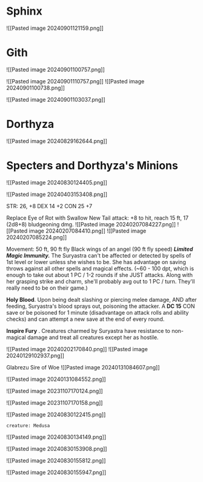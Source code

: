 
# Sphinx

![[Pasted image 20240901121159.png]]

# Gith

![[Pasted image 20240901100757.png]]


![[Pasted image 20240901110757.png]]
![[Pasted image 20240901100738.png]]

![[Pasted image 20240901103037.png]]

# Dorthyza


![[Pasted image 20240829162644.png]]


# Specters and Dorthyza's Minions


![[Pasted image 20240830124405.png]]

![[Pasted image 20240403153408.png]]


STR: 26, +8
DEX 14 +2
CON 25 +7

Replace Eye of Rot with Swallow
New Tail attack: +8 to hit, reach 15 ft, 17 (2d8+8) bludgeoning dmg.
![[Pasted image 20240207084227.png]]
![[Pasted image 20240207084410.png]]
![[Pasted image 20240207085224.png]]

Movement: 50 ft, 90 ft fly
Black wings of an angel (90 ft fly speed)
**_Limited Magic Immunity._** The Suryastra can't be affected or detected by spells of 1st level or lower unless she wishes to be. She has advantage on saving throws against all other spells and magical effects.
(~60 - 100 dpt, which is enough to take out about 1 PC / 1-2 rounds if she JUST attacks. Along with her grasping strike and charm, she'll probably avg out to 1 PC / turn. They'll really need to be on their game.)

**Holy Blood**. Upon being dealt slashing or piercing melee damage, AND after feeding, Suryastra's blood sprays out, poisoning the attacker. A **DC 15** CON save or be poisoned for 1 minute (disadvantage on attack rolls and ability checks) and can attempt a new save at the end of every round.

**Inspire Fury** . Creatures charmed by Suryastra have resistance to non-magical damage and treat all creatures except her as hostile.


![[Pasted image 20240202170840.png]]
![[Pasted image 20240129102937.png]]



Glabrezu Sire of Woe
![[Pasted image 20240131084607.png]]

![[Pasted image 20240131084552.png]]




![[Pasted image 20231107170124.png]]

![[Pasted image 20231107170158.png]]


![[Pasted image 20240830122415.png]]


```statblock
creature: Medusa
```



![[Pasted image 20240830134149.png]]

![[Pasted image 20240830153908.png]]

![[Pasted image 20240830155812.png]]

![[Pasted image 20240830155947.png]]